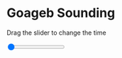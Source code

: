 <h1>Goageb Sounding</h1>
<p>Drag the slider to change the time</p>

<div class="slidecontainer">
<input oninput='setImage(this)' class="slider" type="range" min="0" max="7" value="0" step="1" />
<img id='img'/>
</div>

<script>
var img = document.getElementById('img');
var img_array = ['/assets/images/skwt/skd_goageb_wrfout_d01_2020-06-16_12:00:00.png',
'/assets/images/skwt/skd_goageb_wrfout_d01_2020-06-16_18:00:00.png',
'/assets/images/skwt/skd_goageb_wrfout_d01_2020-06-17_00:00:00.png',
'/assets/images/skwt/skd_goageb_wrfout_d01_2020-06-17_06:00:00.png',
'/assets/images/skwt/skd_goageb_wrfout_d01_2020-06-17_12:00:00.png',
'/assets/images/skwt/skd_goageb_wrfout_d01_2020-06-17_18:00:00.png',
'/assets/images/skwt/skd_goageb_wrfout_d01_2020-06-18_00:00:00.png',];
function setImage(obj)
{
        var value = obj.value;
        img.src = img_array[value];

}
</script>
